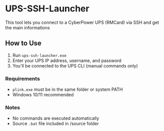 # UPS-SSH-Launcher
This tool lets you connect to a CyberPower UPS (RMCard) via SSH and get the main informations

## How to Use

1. Run `ups-ssh-launcher.exe`
2. Enter your UPS IP address, username, and password
3. You'll be connected to the UPS CLI (manual commands only)

### Requirements

- `plink.exe` must be in the same folder or system PATH
- Windows 10/11 recommended

### Notes

- No commands are executed automatically
- Source `.bat` file included in /source folder
